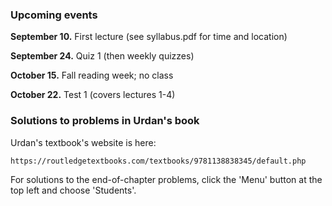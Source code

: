 

### Upcoming events

**September 10.**  First lecture (see syllabus.pdf for time and location)

**September 24.**  Quiz 1 (then weekly quizzes)

**October 15.** Fall reading week; no class

**October 22.**  Test 1 (covers lectures 1-4)


### Solutions to problems in Urdan's book

Urdan's textbook's website is here:

    https://routledgetextbooks.com/textbooks/9781138838345/default.php

For solutions to the end-of-chapter problems, click the 'Menu' button at the top left and choose 'Students'.
